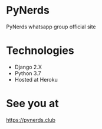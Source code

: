 # PyNerds
PyNerds whatsapp group official site

# Technologies
- Django 2.X
- Python 3.7
- Hosted at Heroku

# See you at

https://pynerds.club

